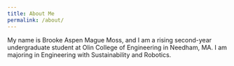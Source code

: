 ```yaml
---
title: About Me
permalink: /about/
---
```


My name is Brooke Aspen Mague Moss, and I am a rising second-year undergraduate student at Olin College of Engineering in Needham, MA. I am majoring in Engineering with Sustainability and Robotics.
